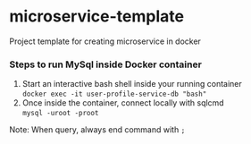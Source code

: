 # microservice-template
Project template for creating microservice in docker


### Steps to run MySql inside Docker container
1. Start an interactive bash shell inside your running container   
`docker exec -it user-profile-service-db "bash"`
2. Once inside the container, connect locally with sqlcmd    
`mysql -uroot -proot`

Note: When query, always end command with `;`
